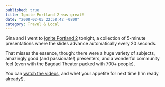 ```yaml
---
published: true
title: Ignite Portland 2 was great!
date: "2008-02-05 22:58:42 -0800"
category: Travel & Local
---
```


Gina and I went to <a href="http://igniteportland.com">Ignite Portland 2</a>
tonight, a collection of 5-minute presentations where the slides advance
automatically every 20 seconds.<!--more-->

That misses the essence, though: there were a huge variety of subjects,
amazingly good (and passionate!) presenters, and a wonderful community feel
(even with the Bagdad Theater packed with 700+ people).

You can <a href="http://www.igniteportland.com/2008/02/here-come-the-videos/">watch the videos</a>,
and whet your appetite for next time (I'm ready already!).
